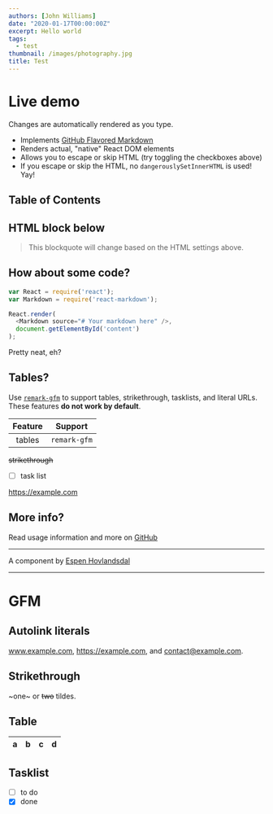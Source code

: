 ```yaml
---
authors: [John Williams]
date: "2020-01-17T00:00:00Z"
excerpt: Hello world
tags:
  - test
thumbnail: /images/photography.jpg
title: Test
---
```


# Live demo

Changes are automatically rendered as you type.

* Implements [GitHub Flavored Markdown](https://github.github.com/gfm/)
* Renders actual, "native" React DOM elements
* Allows you to escape or skip HTML (try toggling the checkboxes above)
* If you escape or skip the HTML, no `dangerouslySetInnerHTML` is used! Yay!

## Table of Contents

## HTML block below

<blockquote>
  This blockquote will change based on the HTML settings above.
</blockquote>

## How about some code?

```js
var React = require('react');
var Markdown = require('react-markdown');

React.render(
  <Markdown source="# Your markdown here" />,
  document.getElementById('content')
);
```

Pretty neat, eh?

## Tables?

Use [`remark-gfm`](https://github.com/remarkjs/react-markdown#use) to support tables, strikethrough, tasklists, and literal URLs.
These features **do not work by default**.

| Feature   | Support |
| :-------: | ------- |
| tables    | `remark-gfm` |

~~strikethrough~~

- [ ]  task list

https://example.com

## More info?

Read usage information and more on [GitHub](https://github.com/remarkjs/react-markdown)

---

A component by [Espen Hovlandsdal](https://espen.codes/)

---

# GFM

## Autolink literals

www.example.com, https://example.com, and contact@example.com.

## Strikethrough

~one~ or ~~two~~ tildes.

## Table

| a | b  |  c |  d  |
| - | :- | -: | :-: |

## Tasklist

* [ ]  to do
* [x]  done
